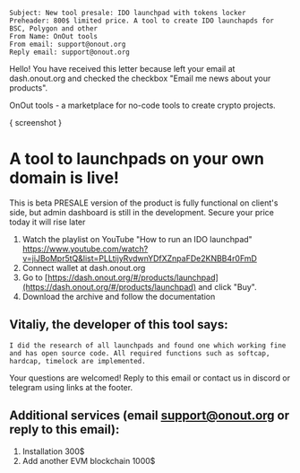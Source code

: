 ```
Subject: New tool presale: IDO launchpad with tokens locker
Preheader: 800$ limited price. A tool to create IDO launchapds for BSC, Polygon and other
From Name: OnOut tools
From email: support@onout.org
Reply email: support@onout.org
```

Hello! You have received this letter because left your email at dash.onout.org and checked the checkbox "Email me news about your products".

OnOut tools - a marketplace for no-code tools to create crypto projects.

{ screenshot }

# A tool to launchpads on your own domain is live!

This is beta PRESALE version of the product is fully functional on client's side, but admin dashboard is still in the development. Secure your price today it will rise later

1. Watch the playlist on YouTube "How to run an IDO launchpad" https://www.youtube.com/watch?v=jiJBoMpr5tQ&list=PLLtijyRvdwnYDfXZnpaFDe2KNBB4r0FmD
2. Connect wallet at dash.onout.org 
3. Go to [https://dash.onout.org/#/products/launchpad](https://dash.onout.org/#/products/launchpad) and click "Buy". 
4. Download the archive and follow the documentation

## Vitaliy, the developer of this tool says:
```I did the research of all launchpads and found one which working fine and has open source code. All required functions such as softcap, hardcap, timelock are implemented.```

Your questions are welcomed! Reply to this email or contact us in discord or telegram using links at the footer. 

## Additional services (email support@onout.org or reply to this email): 

1. Installation 300$
2. Add another EVM blockchain 1000$

